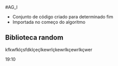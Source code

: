 #AG_I 
- Conjunto de código criado para determinado fim
- Importada no começo do algoritmo
## Biblioteca random
kfkwfklçsfdklçeçlkewrlçkewrlkçewrlkçwer


19:10


